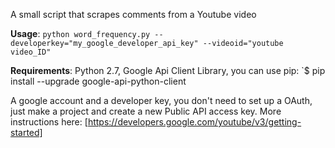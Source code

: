 A small script that scrapes comments from a Youtube video


**Usage**: `python word_frequency.py --developerkey="my_google_developer_api_key" --videoid="youtube video_ID"`

**Requirements**: Python 2.7, Google Api Client Library, you can use pip:  `$ pip install --upgrade google-api-python-client

A google account and a developer key, you don't need to set up a OAuth, just make a project and create a new Public API access key. 
More instructions here: [https://developers.google.com/youtube/v3/getting-started]
